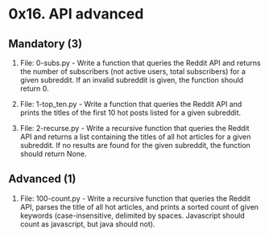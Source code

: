 # 0x16. API advanced

## Mandatory (3)

1. File: 0-subs.py - Write a function that queries the Reddit API and returns the number of subscribers (not active users, total subscribers) for a given subreddit.
   If an invalid subreddit is given, the function should return 0.

2. File: 1-top_ten.py - Write a function that queries the Reddit API and prints the titles of the first 10 hot posts listed for a given subreddit.

3. File: 2-recurse.py - Write a recursive function that queries the Reddit API and returns a list containing the titles of all hot articles for a given subreddit. If no results are found for the given subreddit, the function should return None.

## Advanced (1)

1. File: 100-count.py - Write a recursive function that queries the Reddit API, parses the title of all hot articles, and prints a sorted count of given keywords (case-insensitive, delimited by spaces.
   Javascript should count as javascript, but java should not).
